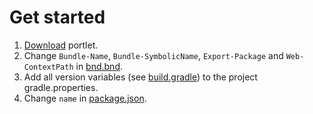 # Get started

1. [Download](https://minhaskamal.github.io/DownGit/#/home?url=https://github.com/devclubspb/liferay-template/new/master/modules/react-template-portlet) portlet.
2. Change `Bundle-Name`, `Bundle-SymbolicName`, `Export-Package` and `Web-ContextPath` in [bnd.bnd](bnd.bnd).
3. Add all version variables (see [build.gradle](build.gradle)) to the project gradle.properties.
4. Change `name` in [package.json](package.json).
